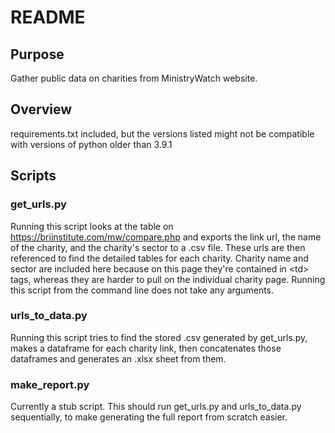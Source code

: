 # README

## Purpose
Gather public data on charities from MinistryWatch website.

## Overview
requirements.txt included, but the versions listed might not be compatible with versions of python older than 3.9.1
## Scripts
### get_urls.py
Running this script looks at the table on https://briinstitute.com/mw/compare.php and exports the link url, the name of the charity, and the charity's sector to a .csv file. These urls are then referenced to find the detailed tables for each charity. Charity name and sector are included here because on this page they're contained in \<td\> tags, whereas they are harder to pull on the individual charity page.
Running this script from the command line does not take any arguments.

### urls_to_data.py
Running this script tries to find the stored .csv generated by get_urls.py, makes a dataframe for each charity link, then concatenates those dataframes and generates an .xlsx sheet from them.

### make_report.py
Currently a stub script. This should run get_urls.py and urls_to_data.py sequentially, to make generating the full report from scratch easier.